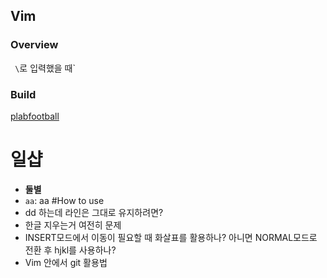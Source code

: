 Vim
---

### Overview
` \`로 입력했을 때`
### Build
[plabfootball](https://plabfootball.com/)
# 일샵
- **둘별**
- `aa`: aa
#How to use
- dd 하는데 라인은 그대로 유지하려면?
- 한글 지우는거 여전히 문제
- INSERT모드에서 이동이 필요할 때 화살표를 활용하나? 아니면 NORMAL모드로 전환 후 hjkl를 사용하나?
- Vim 안에서 git 활용법

